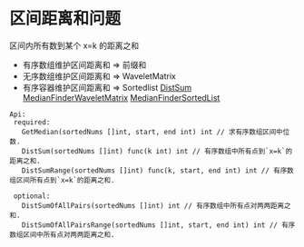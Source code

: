 # 区间距离和问题

区间内所有数到某个 x=k 的距离之和

- 有序数组维护区间距离和 => 前缀和
- 无序数组维护区间距离和 => WaveletMatrix
- 有序容器维护区间距离和 => Sortedlist
  [DistSum](DistSum.go)
  [MedianFinderWaveletMatrix](MedianFinderWaveletMatrix.go)
  [MedianFinderSortedList](MedianFinderSortedList.go)

```
Api:
 required:
   GetMedian(sortedNums []int, start, end int) int // 求有序数组区间中位数.
   DistSum(sortedNums []int) func(k int) int // 有序数组中所有点到`x=k`的距离之和.
   DistSumRange(sortedNums []int) func(k, start, end int) int // 有序数组区间所有点到`x=k`的距离之和.

 optional:
   DistSumOfAllPairs(sortedNums []int) int // 有序数组中所有点对两两距离之和.
   DistSumOfAllPairsRange(sortedNums []int, start, end int) int // 有序数组区间中所有点对两两距离之和.
```
